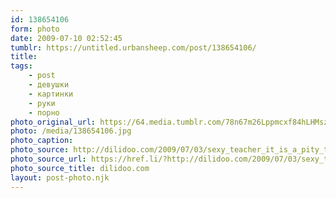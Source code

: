 ```yaml
---
id: 138654106
form: photo
date: 2009-07-10 02:52:45
tumblr: https://untitled.urbansheep.com/post/138654106/
title:
tags:
    - post
    - девушки
    - картинки
    - руки
    - порно
photo_original_url: https://64.media.tumblr.com/78n67m26Lppmcxf84hLHMszyo1_640.jpg
photo: /media/138654106.jpg
photo_caption: 
photo_source: http://dilidoo.com/2009/07/03/sexy_teacher_it_is_a_pity_that_she_didnt_teach_me_13_photos.html
photo_source_url: https://href.li/?http://dilidoo.com/2009/07/03/sexy_teacher_it_is_a_pity_that_she_didnt_teach_me_13_photos.html
photo_source_title: dilidoo.com
layout: post-photo.njk
---
```


